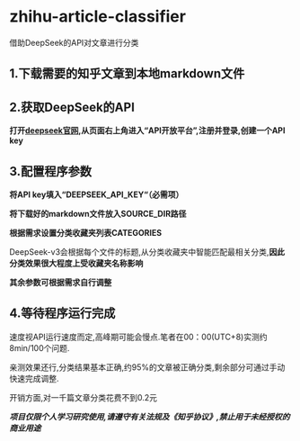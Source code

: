 # zhihu-article-classifier
借助DeepSeek的API对文章进行分类

## 1.下载需要的知乎文章到本地markdown文件

## 2.获取DeepSeek的API

**打开[deepseek官网](https://www.deepseek.com/),从页面右上角进入“API开放平台”,注册并登录,创建一个API key**

## 3.配置程序参数

**将API key填入“DEEPSEEK_API_KEY“（必需项）**

**将下载好的markdown文件放入SOURCE_DIR路径**

**根据需求设置分类收藏夹列表CATEGORIES**

DeepSeek-v3会根据每个文件的标题,从分类收藏夹中智能匹配最相关分类,**因此分类效果很大程度上受收藏夹名称影响**

**其余参数可根据需求自行调整**

## 4.等待程序运行完成
速度视API运行速度而定,高峰期可能会慢点.笔者在00：00(UTC+8)实测约8min/100个问题.

亲测效果还行,分类结果基本正确,约95%的文章被正确分类,剩余部分可通过手动快速完成调整.

开销方面,对一千篇文章分类花费不到0.2元

***项目仅限个人学习研究使用,请遵守有关法规及《知乎协议》,禁止用于未经授权的商业用途***
